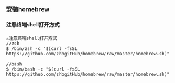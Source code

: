 ### 安装homebrew
#### 注意终端shell打开方式
```
⚠️注意终端shell打开方式
//zsh
$ /bin/zsh -c "$(curl -fsSL https://github.com/zhbgitHub/homebrew/raw/master/homebrew.sh)"

//bash
$ /bin/bash -c "$(curl -fsSL https://github.com/zhbgitHub/homebrew/raw/master/homebrew.sh)"

```
